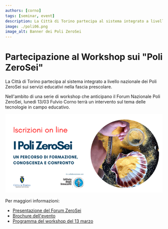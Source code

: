 ```yaml
---
authors: [corno]
tags: [seminar, event]
description: La Città di Torino partecipa al sistema integrato a livello nazionale dei Poli ZeroSei sui servizi educativi nella fascia prescolare. Nell'ambito di una serie di workshop che anticipano il Forum Nazionale Poli ZeroSei, lunedì 13/03 Fulvio Corno terrà un intervento sul tema delle tecnologie in campo educativo.
image: ./poli06.png
image_alt: Banner dei Poli ZeroSei 
---
```


# Partecipazione al Workshop sui "Poli ZeroSei"

La Città di Torino partecipa al sistema integrato a livello nazionale dei Poli ZeroSei sui servizi educativi nella fascia prescolare.

Nell'ambito di una serie di workshop che anticipano il Forum Nazionale Poli ZeroSei, lunedì 13/03 Fulvio Corno terrà un intervento sul tema delle tecnologie in campo educativo.

![ZeroSei banner](poli06.png)

<!-- truncate -->


Per maggiori informazioni:

- [Presentazione del Forum ZeroSei](http://www.comune.torino.it/iter/attivita/workshop-e-forum-nazionale-polizerosei/)
- [Brochure dell'evento](http://www.comune.torino.it/iter/wp-content/uploads/2023/01/POLI-ZEROSEI-FLYER.pdf)
- [Programma del workshop del 13 marzo](http://www.comune.torino.it/servizieducativi/evidenza/ws06.pdf)